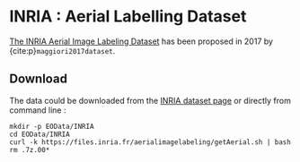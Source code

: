 # INRIA : Aerial Labelling Dataset 

[The INRIA Aerial Image Labeling Dataset](https://project.inria.fr/aerialimagelabeling/>) has been proposed in 2017 by {cite:p}`maggiori2017dataset`.


## Download 

The data could be downloaded from the [INRIA dataset page](https://project.inria.fr/aerialimagelabeling/files/) or directly
from command line :

```{code-block} bash
mkdir -p EOData/INRIA
cd EOData/INRIA
curl -k https://files.inria.fr/aerialimagelabeling/getAerial.sh | bash
rm .7z.00*
```
